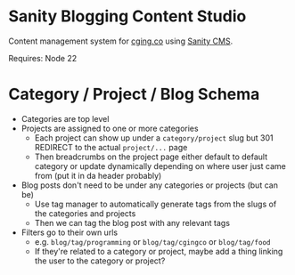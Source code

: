 # Sanity Blogging Content Studio

Content management system for [cging.co](https://cging.co) using [Sanity CMS](https://www.sanity.io).

Requires: Node 22

# Category / Project / Blog Schema

* Categories are top level
* Projects are assigned to one or more categories
    * Each project can show up under a `category/project` slug but 301 REDIRECT to the actual `project/...` page
    * Then breadcrumbs on the project page either default to default category or update dynamically depending on where user just came from (put it in da header probably)
* Blog posts don't need to be under any categories or projects (but can be)
    * Use tag manager to automatically generate tags from the slugs of the categories and projects
    * Then we can tag the blog post with any relevant tags
* Filters go to their own urls
    * e.g. `blog/tag/programming` or `blog/tag/cgingco` or `blog/tag/food`
    * If they're related to a category or project, maybe add a thing linking the user to the category or project?